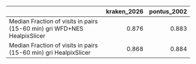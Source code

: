 |                                                                          |   kraken_2026 |   pontus_2002 |
|:-------------------------------------------------------------------------|--------------:|--------------:|
| Median Fraction of visits in pairs (15-60 min) gri WFD+NES HealpixSlicer |         0.876 |         0.883 |
| Median Fraction of visits in pairs (15-60 min) gri HealpixSlicer         |         0.868 |         0.884 |
